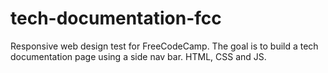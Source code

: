 # tech-documentation-fcc
Responsive web design test for FreeCodeCamp. The goal is to build a tech documentation page using a side nav bar. HTML, CSS and JS.
